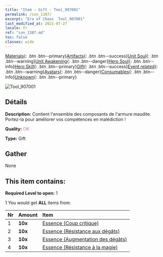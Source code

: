 ```yaml
---
title: "Item - Gift - Tool_907001"
permalink: /con_1387/
excerpt: "Era of Chaos  Tool_907001"
last_modified_at: 2021-07-27
locale: fr
ref: "con_1387.md"
toc: false
classes: wide
---
```

 [Materials](/ItemsFR/){: .btn .btn--primary}[Artifacts](/ItemsFR/Artifacts/){: .btn .btn--success}[Unit Soul](/ItemsFR/UnitSoul/){: .btn .btn--warning}[Unit Awakening](/ItemsFR/UnitAwakening/){: .btn .btn--danger}[Hero Soul](/ItemsFR/HeroSoul/){: .btn .btn--info}[Hero Skill](/ItemsFR/HeroSkill/){: .btn .btn--primary}[Gift](/ItemsFR/Gift/){: .btn .btn--success}[Event related](/ItemsFR/Events/){: .btn .btn--warning}[Avatars](/ItemsFR/Avatars/){: .btn .btn--danger}[Consumables](/ItemsFR/Consumables/){: .btn .btn--info}[Unknown](/ItemsFR/Unknown/){: .btn .btn--primary}

 ![Tool_907001](/images/t/i_905001.png)

## Détails
 **Description:** Contient l'ensemble des composants de l'armure maudite. Portez-la pour améliorer vos compétences en malédiction !

 **Quality:** <span style="color: #DA70D6">OK</span>

 **Type:** Gift

## Gather

  None

## This item contains:

 **Required Level to open:** 1

 1 You would get **ALL** items  from:

  | Nr | Amount |     Item    |
  |:---|:-------|:------------|
  | 1 |  **10x** | [Essence (Coup critique)](/ItemsFR/con_1115/) |  | 
  | 2 |  **10x** | [Essence (Résistance aux dégâts)](/ItemsFR/con_1116/) |  | 
  | 3 |  **10x** | [Essence (Augmentation des dégâts)](/ItemsFR/con_1117/) |  | 
  | 4 |  **10x** | [Essence (Résistance à la magie)](/ItemsFR/con_1118/) |  | 
